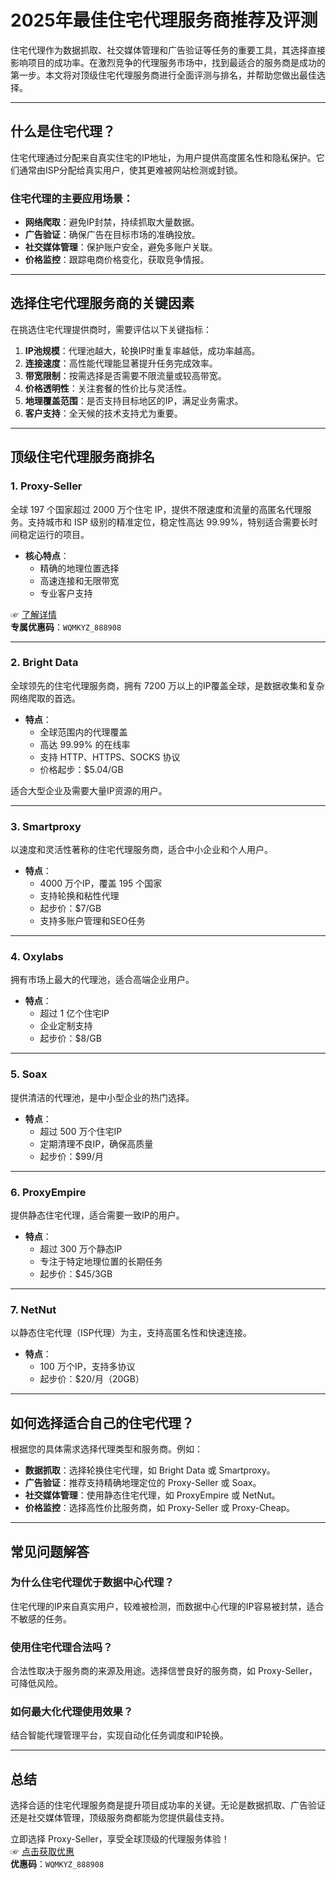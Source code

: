 # 2025年最佳住宅代理服务商推荐及评测

住宅代理作为数据抓取、社交媒体管理和广告验证等任务的重要工具，其选择直接影响项目的成功率。在激烈竞争的代理服务市场中，找到最适合的服务商是成功的第一步。本文将对顶级住宅代理服务商进行全面评测与排名，并帮助您做出最佳选择。

---

## 什么是住宅代理？

住宅代理通过分配来自真实住宅的IP地址，为用户提供高度匿名性和隐私保护。它们通常由ISP分配给真实用户，使其更难被网站检测或封锁。

### 住宅代理的主要应用场景：
- **网络爬取**：避免IP封禁，持续抓取大量数据。
- **广告验证**：确保广告在目标市场的准确投放。
- **社交媒体管理**：保护账户安全，避免多账户关联。
- **价格监控**：跟踪电商价格变化，获取竞争情报。

---

## 选择住宅代理服务商的关键因素

在挑选住宅代理提供商时，需要评估以下关键指标：

1. **IP池规模**：代理池越大，轮换IP时重复率越低，成功率越高。
2. **连接速度**：高性能代理能显著提升任务完成效率。
3. **带宽限制**：按需选择是否需要不限流量或较高带宽。
4. **价格透明性**：关注套餐的性价比与灵活性。
5. **地理覆盖范围**：是否支持目标地区的IP，满足业务需求。
6. **客户支持**：全天候的技术支持尤为重要。

---

## 顶级住宅代理服务商排名

### 1. **Proxy-Seller**  
全球 197 个国家超过 2000 万个住宅 IP，提供不限速度和流量的高匿名代理服务。支持城市和 ISP 级别的精准定位，稳定性高达 99.99%，特别适合需要长时间稳定运行的项目。

- **核心特点**：
  - 精确的地理位置选择
  - 高速连接和无限带宽
  - 专业客户支持

☞ [了解详情](https://bit.ly/proxy-seller-coupon)  
**专属优惠码**：`WQMKYZ_888908`

---

### 2. Bright Data  
全球领先的住宅代理服务商，拥有 7200 万以上的IP覆盖全球，是数据收集和复杂网络爬取的首选。

- **特点**：
  - 全球范围内的代理覆盖
  - 高达 99.99% 的在线率
  - 支持 HTTP、HTTPS、SOCKS 协议
  - 价格起步：$5.04/GB

适合大型企业及需要大量IP资源的用户。

---

### 3. Smartproxy  
以速度和灵活性著称的住宅代理服务商，适合中小企业和个人用户。

- **特点**：
  - 4000 万个IP，覆盖 195 个国家
  - 支持轮换和粘性代理
  - 起步价：$7/GB
  - 支持多账户管理和SEO任务

---

### 4. Oxylabs  
拥有市场上最大的代理池，适合高端企业用户。

- **特点**：
  - 超过 1 亿个住宅IP
  - 企业定制支持
  - 起步价：$8/GB

---

### 5. Soax  
提供清洁的代理池，是中小型企业的热门选择。

- **特点**：
  - 超过 500 万个住宅IP
  - 定期清理不良IP，确保高质量
  - 起步价：$99/月

---

### 6. ProxyEmpire  
提供静态住宅代理，适合需要一致IP的用户。

- **特点**：
  - 超过 300 万个静态IP
  - 专注于特定地理位置的长期任务
  - 起步价：$45/3GB

---

### 7. NetNut  
以静态住宅代理（ISP代理）为主，支持高匿名性和快速连接。

- **特点**：
  - 100 万个IP，支持多协议
  - 起步价：$20/月（20GB）

---

## 如何选择适合自己的住宅代理？

根据您的具体需求选择代理类型和服务商。例如：
- **数据抓取**：选择轮换住宅代理，如 Bright Data 或 Smartproxy。
- **广告验证**：推荐支持精确地理定位的 Proxy-Seller 或 Soax。
- **社交媒体管理**：使用静态住宅代理，如 ProxyEmpire 或 NetNut。
- **价格监控**：选择高性价比服务商，如 Proxy-Seller 或 Proxy-Cheap。

---

## 常见问题解答

### 为什么住宅代理优于数据中心代理？
住宅代理的IP来自真实用户，较难被检测，而数据中心代理的IP容易被封禁，适合不敏感的任务。

### 使用住宅代理合法吗？
合法性取决于服务商的来源及用途。选择信誉良好的服务商，如 Proxy-Seller，可降低风险。

### 如何最大化代理使用效果？
结合智能代理管理平台，实现自动化任务调度和IP轮换。

---

## 总结

选择合适的住宅代理服务商是提升项目成功率的关键。无论是数据抓取、广告验证还是社交媒体管理，顶级服务商都能为您提供最佳支持。

立即选择 Proxy-Seller，享受全球顶级的代理服务体验！  
☞ [点击获取优惠](https://bit.ly/proxy-seller-coupon)  
**优惠码**：`WQMKYZ_888908`
